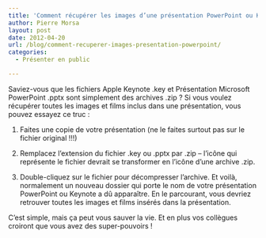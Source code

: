 ```yaml
---
title: 'Comment récupérer les images d’une présentation PowerPoint ou Keynote'
author: Pierre Morsa
layout: post
date: 2012-04-20
url: /blog/comment-recuperer-images-presentation-powerpoint/
categories:
  - Présenter en public

---
```

Saviez-vous que les fichiers Apple Keynote .key et Présentation Microsoft PowerPoint .pptx sont simplement des archives .zip ? Si vous voulez récupérer toutes les images et films inclus dans une présentation, vous pouvez essayez ce truc :

1. Faites une copie de votre présentation (ne le faites surtout pas sur le fichier original !!!)

2. Remplacez l’extension du fichier .key ou .pptx par .zip – l’icône qui représente le fichier devrait se transformer en l’icône d’une archive .zip.

3. Double-cliquez sur le fichier pour décompresser l’archive. Et voilà, normalement un nouveau dossier qui porte le nom de votre présentation PowerPoint ou Keynote a dû apparaître. En le parcourant, vous devriez retrouver toutes les images et films insérés dans la présentation.

C’est simple, mais ça peut vous sauver la vie. Et en plus vos collègues croiront que vous avez des super-pouvoirs !
